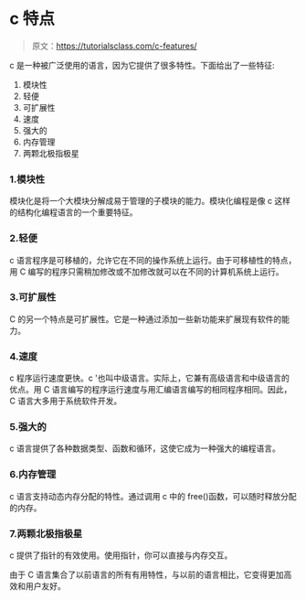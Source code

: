 # c 特点

> 原文：<https://tutorialsclass.com/c-features/>

c 是一种被广泛使用的语言，因为它提供了很多特性。下面给出了一些特征:

1.  模块性
2.  轻便
3.  可扩展性
4.  速度
5.  强大的
6.  内存管理
7.  两颗北极指极星

### 1.模块性

模块化是将一个大模块分解成易于管理的子模块的能力。模块化编程是像 c 这样的结构化编程语言的一个重要特征。

### 2.轻便

c 语言程序是可移植的，允许它在不同的操作系统上运行。由于可移植性的特点，用 C 编写的程序只需稍加修改或不加修改就可以在不同的计算机系统上运行。

### 3.可扩展性

C 的另一个特点是可扩展性。它是一种通过添加一些新功能来扩展现有软件的能力。

### 4.速度

c 程序运行速度更快。c '也叫中级语言。实际上，它兼有高级语言和中级语言的优点。用 C 语言编写的程序运行速度与用汇编语言编写的相同程序相同。因此，C 语言大多用于系统软件开发。

### 5.强大的

c 语言提供了各种数据类型、函数和循环，这使它成为一种强大的编程语言。

### 6.内存管理

c 语言支持动态内存分配的特性。通过调用 c 中的 free()函数，可以随时释放分配的内存。

### 7.两颗北极指极星

c 提供了指针的有效使用。使用指针，你可以直接与内存交互。

由于 C 语言集合了以前语言的所有有用特性，与以前的语言相比，它变得更加高效和用户友好。